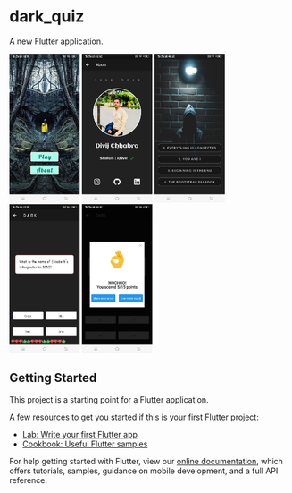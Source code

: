 # dark_quiz

A new Flutter application.
<div>
<img src ="https://github.com/Divijcode/Dark_Netflix_quiz_app/blob/master/Screenshots/Screenshot_20201026_211218.jpg" width="25%">
<img src ="https://github.com/Divijcode/Dark_Netflix_quiz_app/blob/master/Screenshots/Screenshot_20201026_211222.jpg" width="25%">
<img src ="https://github.com/Divijcode/Dark_Netflix_quiz_app/blob/master/Screenshots/Screenshot_20201026_204831.jpg" width="25%">
<img src ="https://github.com/Divijcode/Dark_Netflix_quiz_app/blob/master/Screenshots/Screenshot_20201026_211531.jpg" width="25%">
<img src ="https://github.com/Divijcode/Dark_Netflix_quiz_app/blob/master/Screenshots/Screenshot_20201026_205038.jpg" width="25%"></div>


## Getting Started

This project is a starting point for a Flutter application.

A few resources to get you started if this is your first Flutter project:

- [Lab: Write your first Flutter app](https://flutter.dev/docs/get-started/codelab)
- [Cookbook: Useful Flutter samples](https://flutter.dev/docs/cookbook)

For help getting started with Flutter, view our
[online documentation](https://flutter.dev/docs), which offers tutorials,
samples, guidance on mobile development, and a full API reference.
